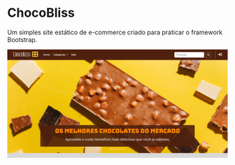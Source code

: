 # ChocoBliss

Um simples site estático de e-commerce criado para praticar o framework Bootstrap.

![Print do site Chocobliss](./src/img/readme/site-print.PNG)
